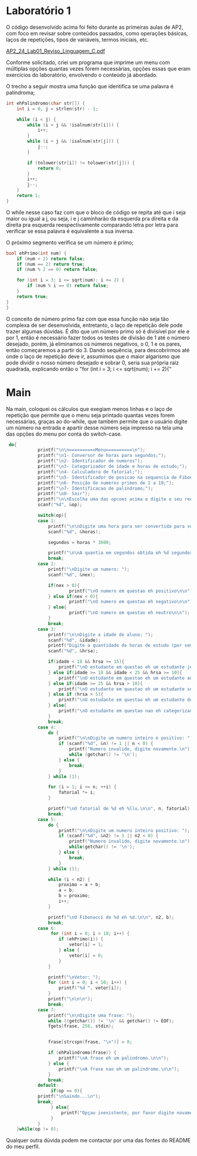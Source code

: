 # Laboratório 1
O código desenvolvido acima foi feito durante as primeiras aulas de AP2, com foco em revisar sobre conteúdos passados, como operações básicas, laços de repetições, tipos de variáveis, termos iniciais, etc.

[AP2_24_Lab01_Reviso_Linguagem_C.pdf](https://github.com/user-attachments/files/22014050/AP2_24_Lab01_Reviso_Linguagem_C.pdf)

Conforme solicitado, criei um programa que imprime um menu com múltiplas opções quantas vezes forem necessárias, opções essas que eram exercícios do laboratório, envolvendo o conteúdo já abordado.

O trecho a seguir mostra uma função que identifica se uma palavra é palíndroma;
```C
int ehPalindromo(char str[]) {
    int i = 0, j = strlen(str) - 1;

    while (i < j) {
        while (i < j && !isalnum(str[i])) {
            i++;
        }
        while (i < j && !isalnum(str[j])) {
            j--;
        }

        if (tolower(str[i]) != tolower(str[j])) {
            return 0;
        }
        i++;
        j--;
    }
    return 1;
}
```
O while nesse caso faz com que o bloco de código se repita até que i seja maior ou igual a j, ou seja, i e j caminharão da esquerda pra direita e da direita pra esquerda reespectivamente comparando letra por letra para verificar se essa palavra é equivalente a sua inversa.

O próximo segmento verifica se um número é primo;
```C
bool ehPrimo(int num) {
    if (num < 2) return false;
    if (num == 2) return true;
    if (num % 2 == 0) return false; 

    for (int i = 3; i <= sqrt(num); i += 2) {
        if (num % i == 0) return false;
    }
    return true;
}
}
```
O conceito de número primo faz com que essa função não seja tão complexa de ser desenvolvida, entretanto, o laço de repetição dele pode trazer algumas dúvidas. É dito que um número primo só é divisível por ele e por 1, então é necessário fazer todos os testes de divisão de 1 até o número desejado, porém, já eliminamos os números negativos, o 0, 1 e os pares, então começaremos a partir do 3. Dando sequência, para descobrirmos até onde o laço de repetição deve ir, assumimos que o maior algarismo que pode dividir o nosso número desejado e sobrar 0, seria sua própria raiz quadrada, explicando então o "for (int i = 3; i <= sqrt(num); i += 2){"

# Main
Na main, coloquei os cálculos que exegiam menos linhas e o laço de repetição que permite que o menu seja printado quantas vezes forem necessárias, graças ao do-while, que também permite que o usuário digite um número na entrada e apartir desse número seja impresso na tela uma das opções do menu por conta do switch-case.
```C
 do{
            printf("\n\n==========Menu==========\n");
            printf("\n1- Conversor de horas para segundos;");
            printf("\n2- Identificador de numeros");
            printf("\n3- Categorizador de idade e horas de estudo;");
            printf("\n4- Calculadora de fatorial;");
            printf("\n5- Identificador de posicao na sequencia de Fibonacci;");
            printf("\n6- Posição de numeros primos de 1 a 10;");
            printf("\n7- Identificacao de palindromo;");
            printf("\n0- Sair");
            printf("\n\nEscolha uma das opcoes acima e digite o seu reespectivo numero: ");
            scanf("%d", &op);

            switch(op){
            case 1:
                printf("\n\nDigite uma hora para ser convertida para segundos: ");
                scanf("%d", &horas);

                segundos = horas * 3600;

                printf("\n\nA quantia em segundos obtida eh %d segundos.\n\n", segundos);
                break;
            case 2:
                printf("\nDigite um numero: ");
                scanf("%d", &nex);

                if(nex > 0){
                        printf("\nO numero em questao eh positivo\n\n");
                } else if(nex < 0){
                        printf("\nO numero em questao eh negativo\n\n");
                } else{
                        printf("\nO numero em questao eh neutro\n\n");
                }
                break;
            case 3:
                printf("\n\nDigite a idade do aluno: ");
                scanf("%d", &idade);
                printf("Digite a quantidade de horas de estudo (por semana) do aluno: ");
                scanf("%d", &hrsa);

                if(idade < 18 && hrsa >= 15){
                    printf("\nO estudante em questao eh um estudante jovem!\n\n");
                } else if(idade >= 18 && idade < 25 && hrsa >= 10){
                    printf("\nO estudante em questao eh um estudante adulto!\n\n");
                } else if(idade >= 25 && hrsa > 10){
                    printf("\nO estudante em questao eh um estudante senior!\n\n");
                } else if (hrsa > 5){
                    printf("\nO estudante em questao eh um estudante desmotivado\n\n");
                } else{
                    printf("\nO estudante em questao nao eh categorizado!\n\n");
                }
                break;
            case 4:
                do {
                    printf("\n\nDigite um numero inteiro e positivo: ");
                    if (scanf("%d", &n) != 1 || n < 0) {
                        printf("Numero invalido, digite novamente.\n");
                        while (getchar() != '\n');
                    } else {
                        break;
                    }
                } while (1);

                for (i = 1; i <= n; ++i) {
                    fatorial *= i;
                }

                printf("\nO fatorial de %d eh %llu.\n\n", n, fatorial);
                break;
            case 5:
                do {
                    printf("\n\nDigite um numero inteiro positivo: ");
                    if (scanf("%d", &n2) != 1 || n2 < 0) {
                        printf("Numero invalido, digite novamente.\n");
                        while(getchar() != '\n');
                    } else {
                        break;
                    }
                } while (1);

                while (i < n2) {
                    proximo = a + b;
                    a = b;
                    b = proximo;
                    i++;
                }

                printf("\nO Fibonacci de %d eh %d.\n\n", n2, b);
                break;
            case 6:
                 for (int i = 0; i < 10; i++) {
                    if (ehPrimo(i)) {
                        vetor[i] = 1;
                    } else {
                        vetor[i] = 0;
                    }
                }

                printf("\nVetor: ");
                for (int i = 0; i < 10; i++) {
                    printf("%d ", vetor[i]);
                }
                printf("\n\n\n");
                break;
            case 7:
                printf("\n\nDigite uma frase: ");
                while ((getchar()) != '\n' && getchar() != EOF);
                fgets(frase, 256, stdin);


                frase[strcspn(frase, "\n")] = 0;

                if (ehPalindromo(frase)) {
                    printf("\nA frase eh um palindromo.\n\n");
                } else {
                    printf("\nA frase nao eh um palindromo.\n\n");
                }
                break;
            default:
                 if(op == 0){
            printf("\nSaindo...\n");
            break;
                 } else{
                     printf("Opçao inexistente, por favor digite novamente.");
                 }
            }
    }while(op != 0);
```
Qualquer outra dúvida podem me contactar por uma das fontes do README do meu perfil.



